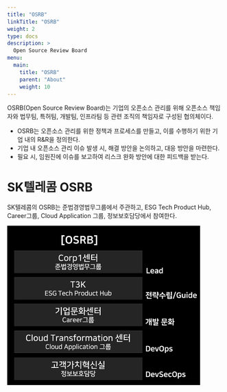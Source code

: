 ```yaml
---
title: "OSRB"
linkTitle: "OSRB"
weight: 2
type: docs
description: >
  Open Source Review Board
menu:
  main:
    title: "OSRB"
    parent: "About"
    weight: 10
---
```


OSRB(Open Source Review Board)는 기업의 오픈소스 관리를 위해 오픈소스 책임자와 법무팀, 특허팀, 개발팀, 인프라팀 등 관련 조직의 책임자로 구성된 협의체이다.

* OSRB는 오픈소스 관리를 위한 정책과 프로세스를 만들고, 이를 수행하기 위한 기업 내의 R&R을 정의한다.
* 기업 내 오픈소스 관리 이슈 발생 시, 해결 방안을 논의하고, 대응 방안을 마련한다.
* 필요 시, 임원진에 이슈를 보고하여 리스크 완화 방안에 대한 피드백을 받는다.

# SK텔레콤 OSRB

SK텔레콤의 OSRB는 준법경영법무그룹에서 주관하고, ESG Tech Product Hub, Career그룹, Cloud Application 그룹, 정보보호담당에서 참여한다.

<img src="./osrb.png" width="450"/>